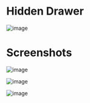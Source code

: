 # Hidden Drawer

![image](https://user-images.githubusercontent.com/72864817/197387148-8ec93d13-179e-4d15-852f-baf0aab7b899.png)

# Screenshots

![image](https://user-images.githubusercontent.com/72864817/197735084-4571606c-756f-46f7-8a70-d7b7894c8d1f.png)

![image](https://user-images.githubusercontent.com/72864817/197736088-dfcf7807-8d0b-4dea-93b8-c3713e04d46d.png)

![image](https://user-images.githubusercontent.com/72864817/197736185-212ad9a2-4ee8-473e-93b1-a8a4391643bc.png)


